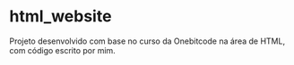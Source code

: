 # html_website

Projeto desenvolvido com base no curso da Onebitcode na área de HTML, com código escrito por mim.
